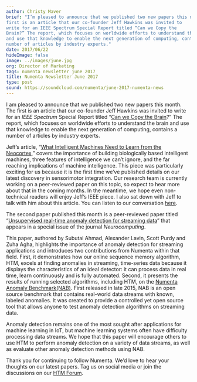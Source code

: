 ```yaml
---
author: Christy Maver
brief: "I’m pleased to announce that we published two new papers this month. The
first is an article that our co-founder Jeff Hawkins was invited to
write for an IEEE Spectrum Special Report titled “Can we Copy the
Brain?” The report, which focuses on worldwide efforts to understand the brain
and use that knowledge to enable the next generation of computing, contains a
number of articles by industry experts."
date: 2017/06/22
hideImage: false
image: ../images/june.jpg
org: Director of Marketing
tags: numenta newsletter june 2017
title: Numenta Newsletter June 2017
type: post
sound: https://soundcloud.com/numenta/june-2017-numenta-news
---
```


I am pleased to announce that we published two new papers this month. The
first is an article that our co-founder Jeff Hawkins was invited to write for an
*IEEE Spectrum* Special Report titled “[Can we Copy the Brain](http://spectrum.ieee.org/static/special-report-can-we-copy-the-brain)?”
The report, which focuses on worldwide efforts to understand the brain
and use that knowledge to enable the next generation of computing,
contains a number of articles by industry experts.

Jeff’s article, “[What Intelligent Machines Need to Learn from the Neocortex](http://spectrum.ieee.org/computing/software/what-intelligent-machines-need-to-learn-from-the-neocortex),”
covers the importance of building biologically based intelligent
machines, three features of intelligence we can’t ignore, and the far
reaching implications of machine intelligence. This piece was
particularly exciting for us because it is the first time we’ve
published details on our latest discovery in sensorimotor integration.
Our research team is currently working on a peer-reviewed paper on
this topic, so expect to hear more about that in the coming months. In
the meantime, we hope even non-technical readers will enjoy Jeff’s IEEE
piece. I also sat down with Jeff to talk with him about this article.
You can listen to our conversation [here](https://soundcloud.com/numenta/interview-with-jeff-hawkins-ieee).

The second paper published this month is a peer-reviewed paper titled
“[Unsupervised real-time anomaly detection for streaming data](http://www.sciencedirect.com/science/article/pii/S0925231217309864)”
that appears in a special issue of the journal *Neurocomputing*.

This paper, authored by Subutai Ahmad, Alexander Lavin, Scott Purdy and
Zuha Agha, highlights the importance of anomaly detection for streaming
applications and introduces two contributions from Numenta within that
field. First, it demonstrates how our online sequence memory algorithm,
HTM, excels at finding anomalies in streaming, time-series data because
it displays the characteristics of an ideal detector: it can process
data in real time, learn continuously and is fully automated. Second, it
presents the results of running selected algorithms, including HTM, on
the [Numenta Anomaly Benchmark(NAB)](/applications/numenta-anomaly-benchmark/).
First released in late 2015, NAB is an open source benchmark that contains
real-world data streams with known, labeled anomalies. It was created to
provide a controlled yet open source tool that allows anyone to test anomaly
detection algorithms on streaming data.

Anomaly detection remains one of the most sought after applications for
machine learning in IoT, but machine learning systems often have
difficulty processing data streams. We hope that this paper will
encourage others to use HTM to perform anomaly detection on a variety of
data streams, as well as evaluate other anomaly detection methods using
NAB.

Thank you for continuing to follow Numenta. We’d love to hear your
thoughts on our latest papers. Tag us on social media or join the
discussions on our [HTM Forum](https://discourse.numenta.org/).
